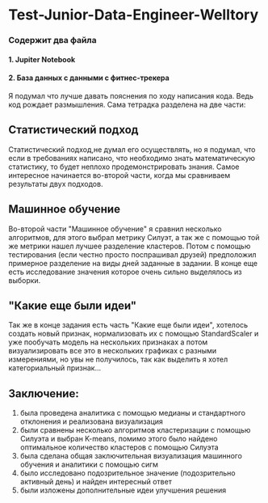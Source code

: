 # Test-Junior-Data-Engineer-Welltory
### Содержит два файла
#### 1. Jupiter Notebook
#### 2. База данных с данными с фитнес-трекера
Я подумал что лучше давать пояснения по ходу написания кода. Ведь код рождает размышления.
Сама тетрадка разделена на две части:
## Статистический подход 
Статистический подход,не думал его осуществлять, но я подумал, что если в требованиях написано, что необходимо знать математическую статистику, то будет неплохо продемонстрировать знания. Самое интересное начинается во-второй части, когда мы сравниваем результаты двух подходов.
## Машинное обучение 
Во-второй части "Машинное обучение" я сравнил несколько алгоритмов, для этого выбрал метрику Силуэт, а так же с помощью той же метрики нашел лучшее разделение кластеров. Потом с помощью тестирования (если честно просто поспрашивал друзей) предположил примерное разделение на виды дней заданные в задании. В конце еще есть исследование значения которое очень сильно выделялось из выборки. 
## "Какие еще были идеи"
Так же в конце задания есть часть "Какие еще были идеи", хотелось создать новый признак, нормализовать их c помощью StandardScaler и уже пообучать модель на нескольких признаках а потом визуализировать все это в нескольких графиках с разными измерениями, но увы не получилось, так как выделить я хотел категориальный признак...
## Заключение:
1. была проведена аналитика с помощью медианы и стандартного отклонения и реализована визуализация
2. были сравнены несколько алгоритмов кластеризации с помощью Силуэта и выбран K-means, помимо этого было найдено оптимальное количество кластеров с помощью Силуэта
3. была сделана общая заключительная визуализация машинного обучения и аналитики с помощью сигм
4. было исследовано подозрительное значение (подозрительно активный день) и найден интересный ответ
5. были изложены дополнительные идеи улучшения решения
